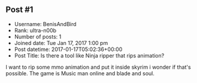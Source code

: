 ## Post #1
- Username: BenisAndBird
- Rank: ultra-n00b
- Number of posts: 1
- Joined date: Tue Jan 17, 2017 1:00 pm
- Post datetime: 2017-01-17T05:02:36+00:00
- Post Title: Is there a tool like Ninja ripper that rips animation?

I want to rip some mmo animation and put it inside skyrim i wonder if that's possible. The game is Music man online and blade and soul.
